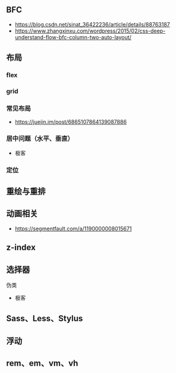 ## BFC

+ https://blog.csdn.net/sinat_36422236/article/details/88763187
+ https://www.zhangxinxu.com/wordpress/2015/02/css-deep-understand-flow-bfc-column-two-auto-layout/

## 布局

### flex

### grid

### 常见布局

+ https://juejin.im/post/6865107864139087886

### 居中问题（水平、垂直）

+ 极客

### 定位

## 重绘与重排

## 动画相关

+ https://segmentfault.com/a/1190000008015671

## z-index

## 选择器

伪类

+ 极客

## Sass、Less、Stylus

## 浮动

## rem、em、vm、vh